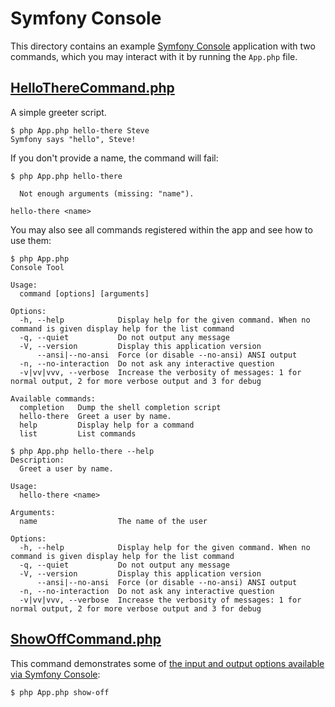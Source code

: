 # Symfony Console

This directory contains an example [Symfony Console](https://symfony.com/doc/current/components/console.html) application with two commands, which you may interact with it by running the `App.php` file.

## [HelloThereCommand.php](HelloThereCommand.php)

A simple greeter script.

```
$ php App.php hello-there Steve
Symfony says "hello", Steve!
```

If you don't provide a name, the command will fail:

```
$ php App.php hello-there

  Not enough arguments (missing: "name").

hello-there <name>
```

You may also see all commands registered within the app and see how to use them:

```
$ php App.php
Console Tool

Usage:
  command [options] [arguments]

Options:
  -h, --help            Display help for the given command. When no command is given display help for the list command
  -q, --quiet           Do not output any message
  -V, --version         Display this application version
      --ansi|--no-ansi  Force (or disable --no-ansi) ANSI output
  -n, --no-interaction  Do not ask any interactive question
  -v|vv|vvv, --verbose  Increase the verbosity of messages: 1 for normal output, 2 for more verbose output and 3 for debug

Available commands:
  completion   Dump the shell completion script
  hello-there  Greet a user by name.
  help         Display help for a command
  list         List commands

$ php App.php hello-there --help
Description:
  Greet a user by name.

Usage:
  hello-there <name>

Arguments:
  name                  The name of the user

Options:
  -h, --help            Display help for the given command. When no command is given display help for the list command
  -q, --quiet           Do not output any message
  -V, --version         Display this application version
      --ansi|--no-ansi  Force (or disable --no-ansi) ANSI output
  -n, --no-interaction  Do not ask any interactive question
  -v|vv|vvv, --verbose  Increase the verbosity of messages: 1 for normal output, 2 for more verbose output and 3 for debug
```

## [ShowOffCommand.php](ShowOffCommand.php)

This command demonstrates some of [the input and output options available via Symfony Console](https://symfony.com/doc/current/console/style.html):

```
$ php App.php show-off
```
